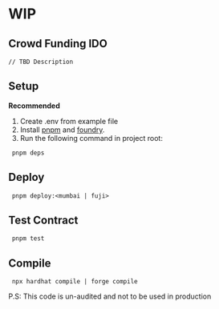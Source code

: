 # WIP

## Crowd Funding IDO

`// TBD Description`

## Setup

**Recommended**

1. Create .env from example file
2. Install [pnpm](https://pnpm.io/installation)
   and [foundry](https://book.getfoundry.sh/getting-started/installation).
3. Run the following command in project root:

```shell
 pnpm deps
```

## Deploy

```shell
 pnpm deploy:<mumbai | fuji>
```

## Test Contract

```shell
 pnpm test
```

## Compile

```shell
 npx hardhat compile | forge compile
```

P.S: This code is un-audited and not to be used in production
